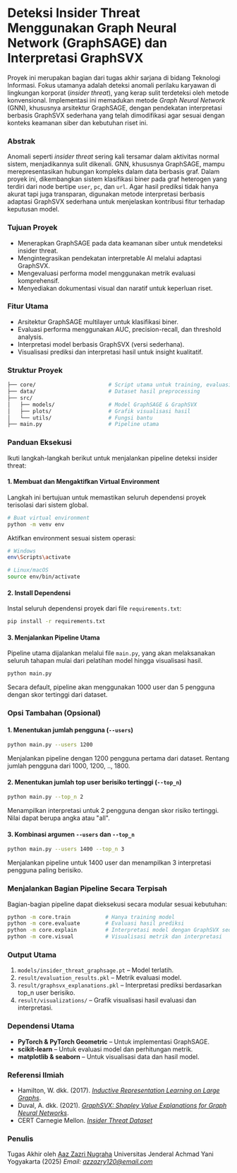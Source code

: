 # Deteksi Insider Threat Menggunakan Graph Neural Network (GraphSAGE) dan Interpretasi GraphSVX
Proyek ini merupakan bagian dari tugas akhir sarjana di bidang Teknologi Informasi. Fokus utamanya adalah deteksi anomali perilaku karyawan di lingkungan korporat (_insider threat_), yang kerap sulit terdeteksi oleh metode konvensional. Implementasi ini memadukan metode _Graph Neural Network_ (GNN), khususnya arsitektur GraphSAGE, dengan pendekatan interpretasi berbasis GraphSVX sederhana yang telah dimodifikasi agar sesuai dengan konteks keamanan siber dan kebutuhan riset ini.

### Abstrak
Anomali seperti _insider threat_ sering kali tersamar dalam aktivitas normal sistem, menjadikannya sulit dikenali. GNN, khususnya GraphSAGE, mampu merepresentasikan hubungan kompleks dalam data berbasis graf. Dalam proyek ini, dikembangkan sistem klasifikasi biner pada graf heterogen yang terdiri dari node bertipe `user`, `pc`, dan `url`. Agar hasil prediksi tidak hanya akurat tapi juga transparan, digunakan metode interpretasi berbasis adaptasi GraphSVX sederhana untuk menjelaskan kontribusi fitur terhadap keputusan model.

### Tujuan Proyek
* Menerapkan GraphSAGE pada data keamanan siber untuk mendeteksi insider threat.
* Mengintegrasikan pendekatan interpretable AI melalui adaptasi GraphSVX.
* Mengevaluasi performa model menggunakan metrik evaluasi komprehensif.
* Menyediakan dokumentasi visual dan naratif untuk keperluan riset.

### Fitur Utama
* Arsitektur GraphSAGE multilayer untuk klasifikasi biner.
* Evaluasi performa menggunakan AUC, precision-recall, dan threshold analysis.
* Interpretasi model berbasis GraphSVX (versi sederhana).
* Visualisasi prediksi dan interpretasi hasil untuk insight kualitatif.

### Struktur Proyek
```bash
├── core/                       # Script utama untuk training, evaluasi, interpretasi, visualisasi
├── data/                       # Dataset hasil preprocessing
├── src/
│   ├── models/                 # Model GraphSAGE & GraphSVX
│   ├── plots/                  # Grafik visualisasi hasil
│   └── utils/                  # Fungsi bantu
├── main.py                     # Pipeline utama
```

### Panduan Eksekusi
Ikuti langkah-langkah berikut untuk menjalankan pipeline deteksi insider threat:
#### 1. Membuat dan Mengaktifkan Virtual Environment
Langkah ini bertujuan untuk memastikan seluruh dependensi proyek terisolasi dari sistem global.
```bash
# Buat virtual environment
python -m venv env
```
Aktifkan environment sesuai sistem operasi:
```bash
# Windows
env\Scripts\activate

# Linux/macOS
source env/bin/activate
```
#### 2. Install Dependensi
Instal seluruh dependensi proyek dari file `requirements.txt`:
```bash
pip install -r requirements.txt
```
#### 3. Menjalankan Pipeline Utama
Pipeline utama dijalankan melalui file `main.py`, yang akan melaksanakan seluruh tahapan mulai dari pelatihan model hingga visualisasi hasil.
```bash
python main.py
```
Secara default, pipeline akan menggunakan 1000 user dan 5 pengguna dengan skor tertinggi dari dataset.
### Opsi Tambahan (Opsional)
#### 1. Menentukan jumlah pengguna (`--users`)
```bash
python main.py --users 1200
```
Menjalankan pipeline dengan 1200 pengguna pertama dari dataset. Rentang jumlah pengguna dari 1000, 1200, .., 1800.
#### 2. Menentukan jumlah top user berisiko tertinggi (`--top_n`)
```bash
python main.py --top_n 2
```
Menampilkan interpretasi untuk 2 pengguna dengan skor risiko tertinggi. Nilai dapat berupa angka atau "all".
#### 3. Kombinasi argumen `--users` dan `--top_n`
```bash
python main.py --users 1400 --top_n 3
```
Menjalankan pipeline untuk 1400 user dan menampilkan 3 interpretasi pengguna paling berisiko.
### Menjalankan Bagian Pipeline Secara Terpisah
Bagian-bagian pipeline dapat dieksekusi secara modular sesuai kebutuhan:
```bash
python -m core.train           # Hanya training model
python -m core.evaluate        # Evaluasi hasil prediksi
python -m core.explain         # Interpretasi model dengan GraphSVX sederhana
python -m core.visual          # Visualisasi metrik dan interpretasi
```
### Output Utama
1. `models/insider_threat_graphsage.pt` – Model terlatih.
2. `result/evaluation_results.pkl` – Metrik evaluasi model.
3. `result/graphsvx_explanations.pkl` – Interpretasi prediksi berdasarkan top\_n user berisiko.
4. `result/visualizations/` – Grafik visualisasi hasil evaluasi dan interpretasi.
### Dependensi Utama
* **PyTorch & PyTorch Geometric** – Untuk implementasi GraphSAGE.
* **scikit-learn** – Untuk evaluasi model dan perhitungan metrik.
* **matplotlib & seaborn** – Untuk visualisasi data dan hasil model.

### Referensi Ilmiah
* Hamilton, W. dkk. (2017). *[Inductive Representation Learning on Large Graphs](https://cs.stanford.edu/people/jure/pubs/graphsage-nips17.pdf)*.
* Duval, A. dkk. (2021). *[GraphSVX: Shapley Value Explanations for Graph Neural Networks](https://arxiv.org/pdf/2104.10482)*.
* CERT Carnegie Mellon. *[Insider Threat Dataset](https://kilthub.cmu.edu/ndownloader/files/24844280)*

### Penulis

Tugas Akhir oleh [Aaz Zazri Nugraha](https://github.com/azzazry)
Universitas Jenderal Achmad Yani Yogyakarta (2025)
*Email: [azzazry120@email.com](mailto:azzazry120@email.com)*
